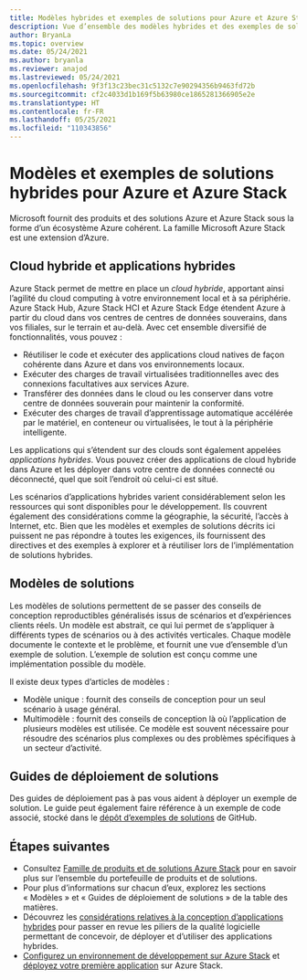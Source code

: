 ```yaml
---
title: Modèles hybrides et exemples de solutions pour Azure et Azure Stack Hub
description: Vue d’ensemble des modèles hybrides et des exemples de solutions pour l’apprentissage et la création de solutions hybrides sur Azure et Azure Stack Hub.
author: BryanLa
ms.topic: overview
ms.date: 05/24/2021
ms.author: bryanla
ms.reviewer: anajod
ms.lastreviewed: 05/24/2021
ms.openlocfilehash: 9f3f13c23bec31c5132c7e90294356b9463fd72b
ms.sourcegitcommit: cf2c4033d1b169f5b63980ce1865281366905e2e
ms.translationtype: HT
ms.contentlocale: fr-FR
ms.lasthandoff: 05/25/2021
ms.locfileid: "110343856"
---
```

# <a name="hybrid-solution-patterns-and-examples-for-azure-and-azure-stack"></a>Modèles et exemples de solutions hybrides pour Azure et Azure Stack

Microsoft fournit des produits et des solutions Azure et Azure Stack sous la forme d’un écosystème Azure cohérent. La famille Microsoft Azure Stack est une extension d’Azure.

## <a name="the-hybrid-cloud-and-hybrid-apps"></a>Cloud hybride et applications hybrides

Azure Stack permet de mettre en place un *cloud hybride*, apportant ainsi l’agilité du cloud computing à votre environnement local et à sa périphérie. Azure Stack Hub, Azure Stack HCI et Azure Stack Edge étendent Azure à partir du cloud dans vos centres de centres de données souverains, dans vos filiales, sur le terrain et au-delà. Avec cet ensemble diversifié de fonctionnalités, vous pouvez :

- Réutiliser le code et exécuter des applications cloud natives de façon cohérente dans Azure et dans vos environnements locaux.
- Exécuter des charges de travail virtualisées traditionnelles avec des connexions facultatives aux services Azure.
- Transférer des données dans le cloud ou les conserver dans votre centre de données souverain pour maintenir la conformité.
- Exécuter des charges de travail d’apprentissage automatique accélérée par le matériel, en conteneur ou virtualisées, le tout à la périphérie intelligente.

Les applications qui s’étendent sur des clouds sont également appelées *applications hybrides*. Vous pouvez créer des applications de cloud hybride dans Azure et les déployer dans votre centre de données connecté ou déconnecté, quel que soit l’endroit où celui-ci est situé.

Les scénarios d’applications hybrides varient considérablement selon les ressources qui sont disponibles pour le développement. Ils couvrent également des considérations comme la géographie, la sécurité, l’accès à Internet, etc. Bien que les modèles et exemples de solutions décrits ici puissent ne pas répondre à toutes les exigences, ils fournissent des directives et des exemples à explorer et à réutiliser lors de l’implémentation de solutions hybrides.

## <a name="solution-patterns"></a>Modèles de solutions

Les modèles de solutions permettent de se passer des conseils de conception reproductibles généralisés issus de scénarios et d’expériences clients réels. Un modèle est abstrait, ce qui lui permet de s’appliquer à différents types de scénarios ou à des activités verticales. Chaque modèle documente le contexte et le problème, et fournit une vue d’ensemble d’un exemple de solution. L’exemple de solution est conçu comme une implémentation possible du modèle.

Il existe deux types d’articles de modèles :

- Modèle unique : fournit des conseils de conception pour un seul scénario à usage général.
- Multimodèle : fournit des conseils de conception là où l’application de plusieurs modèles est utilisée. Ce modèle est souvent nécessaire pour résoudre des scénarios plus complexes ou des problèmes spécifiques à un secteur d’activité.

## <a name="solution-deployment-guides"></a>Guides de déploiement de solutions

Des guides de déploiement pas à pas vous aident à déployer un exemple de solution. Le guide peut également faire référence à un exemple de code associé, stocké dans le [dépôt d’exemples de solutions](https://github.com/Azure-Samples/azure-intelligent-edge-patterns) de GitHub.

## <a name="next-steps"></a>Étapes suivantes

- Consultez [Famille de produits et de solutions Azure Stack](/azure-stack) pour en savoir plus sur l’ensemble du portefeuille de produits et de solutions.
- Pour plus d’informations sur chacun d’eux, explorez les sections « Modèles » et « Guides de déploiement de solutions » de la table des matières.
- Découvrez les [considérations relatives à la conception d’applications hybrides](overview-app-design-considerations.md) pour passer en revue les piliers de la qualité logicielle permettant de concevoir, de déployer et d’utiliser des applications hybrides.
- [Configurez un environnement de développement sur Azure Stack](/azure-stack/user/azure-stack-dev-start) et [déployez votre première application](/azure-stack/user/azure-stack-dev-start-deploy-app) sur Azure Stack.
